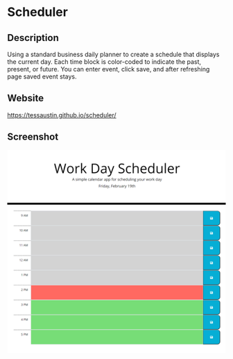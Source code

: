 # Scheduler

## Description

Using a standard business daily planner to create a schedule that displays the current day.
Each time block is color-coded to indicate the past, present, or future. 
You can enter event, click save, and after refreshing page saved event stays. 

## Website

https://tessaustin.github.io/scheduler/

## Screenshot

![img](assets\images\schedulerimg.png)

